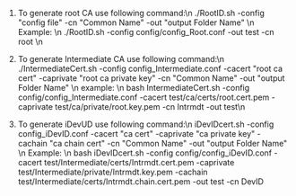 1. To generate root CA use following command:\n
./RootID.sh -config "config file" -cn "Common Name" -out "output Folder Name" \n
Example: \n
./RootID.sh -config config/config_Root.conf -out test -cn root \n

2. To generate Intermediate CA use following command:\n
./IntermediateCert.sh -config config_Intermediate.conf -cacert "root ca cert" -caprivate "root ca private key" -cn "Common Name" -out "output Folder Name" \n
example: \n
bash IntermediateCert.sh -config config/config_Intermediate.conf -cacert test/ca/certs/root.cert.pem -caprivate test/ca/private/root.key.pem -cn Intrmdt -out test\n

3. To generate iDevUD use following command:\n
iDevIDcert.sh -config config_iDevID.conf -cacert "ca cert" -caprivate "ca private key" -cachain "ca chain cert" -cn "Common Name" -out "output Folder Name" \n
Example: \n
bash iDevIDcert.sh -config config/config_iDevID.conf -cacert test/Intermediate/certs/Intrmdt.cert.pem -caprivate test/Intermediate/private/Intrmdt.key.pem -cachain test/Intermediate/certs/Intrmdt.chain.cert.pem -out test -cn DevID


